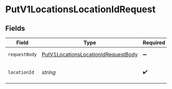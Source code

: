 # PutV1LocationsLocationIdRequest


## Fields

| Field                                                                                                 | Type                                                                                                  | Required                                                                                              | Description                                                                                           |
| ----------------------------------------------------------------------------------------------------- | ----------------------------------------------------------------------------------------------------- | ----------------------------------------------------------------------------------------------------- | ----------------------------------------------------------------------------------------------------- |
| `requestBody`                                                                                         | [PutV1LocationsLocationIdRequestBody](../../models/operations/putv1locationslocationidrequestbody.md) | :heavy_minus_sign:                                                                                    | Update a location                                                                                     |
| `locationId`                                                                                          | *string*                                                                                              | :heavy_check_mark:                                                                                    | The UUID of the location                                                                              |